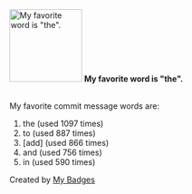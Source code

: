 <img src="https://my-badges.github.io/my-badges/favorite-word.png" alt="My favorite word is &quot;the&quot;." title="My favorite word is &quot;the&quot;." width="128">
<strong>My favorite word is &quot;the&quot;.</strong>
<br><br>

My favorite commit message words are:

1. the (used 1097 times)
2. to (used 887 times)
3. [add] (used 866 times)
4. and (used 756 times)
5. in (used 590 times)


Created by <a href="https://github.com/my-badges/my-badges">My Badges</a>